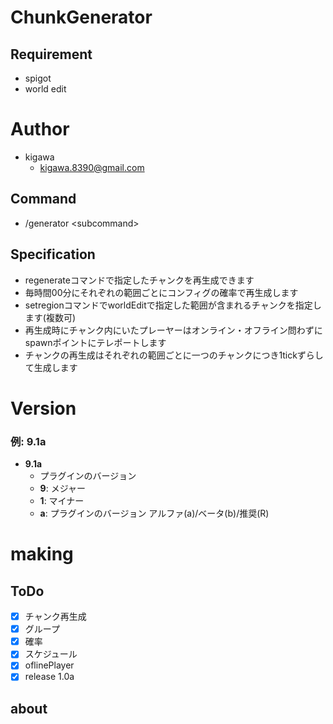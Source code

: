 # ChunkGenerator



## Requirement

* spigot
* world edit

# Author

* kigawa
    * kigawa.8390@gmail.com


## Command

* /generator \<subcommand>

## Specification

* regenerateコマンドで指定したチャンクを再生成できます
* 毎時間00分にそれぞれの範囲ごとにコンフィグの確率で再生成します
* setregionコマンドでworldEditで指定した範囲が含まれるチャンクを指定します(複数可)
* 再生成時にチャンク内にいたプレーヤーはオンライン・オフライン問わずにspawnポイントにテレポートします
* チャンクの再生成はそれぞれの範囲ごとに一つのチャンクにつき1tickずらして生成します


# Version

### 例: 9.1a
* **9.1a**
  * プラグインのバージョン
  * **9**: メジャー
  * **1**: マイナー
  * **a**: プラグインのバージョン アルファ(a)/ベータ(b)/推奨(R)

# making



## ToDo

* [x] チャンク再生成
* [x] グループ
* [x] 確率
* [x] スケジュール
* [x] oflinePlayer
* [x] release 1.0a

## about

